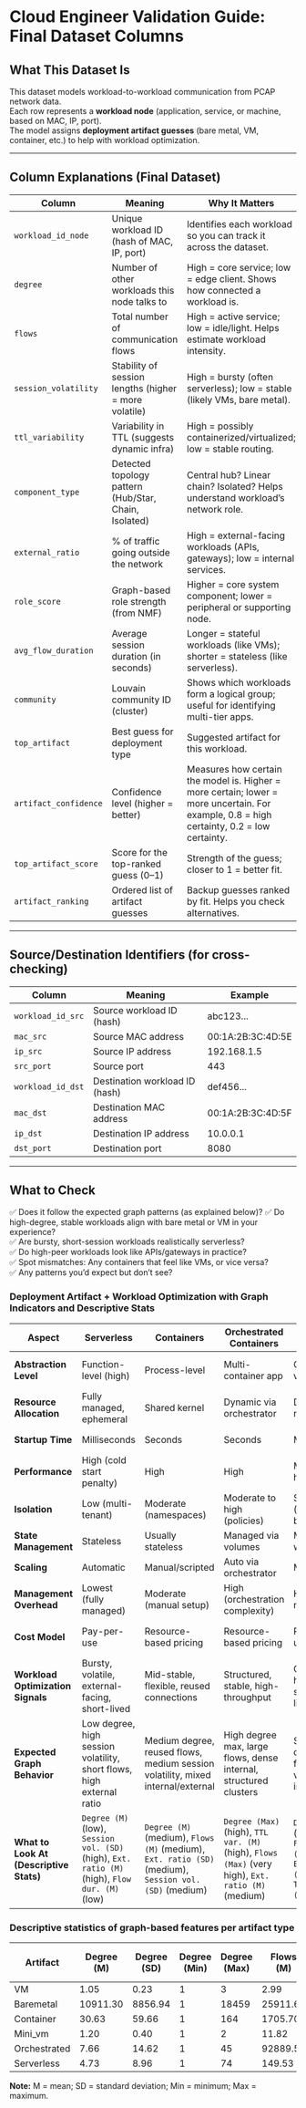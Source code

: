 # Cloud Engineer Validation Guide: Final Dataset Columns

## What This Dataset Is

This dataset models workload-to-workload communication from PCAP network data.  
Each row represents a **workload node** (application, service, or machine, based on MAC, IP, port).  
The model assigns **deployment artifact guesses** (bare metal, VM, container, etc.) to help with workload optimization.

---

## Column Explanations (Final Dataset)

| **Column**            | **Meaning**                                         | **Why It Matters**                                                                 | **Example**                           |
|-----------------------|-------------------------------------------------------------------|------------------------------------------------------------------------------------|---------------------------------------|
| `workload_id_node`    | Unique workload ID (hash of MAC, IP, port)                         | Identifies each workload so you can track it across the dataset.                   | abc123...                              |
| `degree`              | Number of other workloads this node talks to                      | High = core service; low = edge client. Shows how connected a workload is.         | 12 = core API; 2 = edge client        |
| `flows`               | Total number of communication flows                               | High = active service; low = idle/light. Helps estimate workload intensity.        | 100 = active; 5 = light               |
| `session_volatility`  | Stability of session lengths (higher = more volatile)              | High = bursty (often serverless); low = stable (likely VMs, bare metal).           | 0.3 = stable; 1.2 = bursty            |
| `ttl_variability`     | Variability in TTL (suggests dynamic infra)                        | High = possibly containerized/virtualized; low = stable routing.                   | 1.5 = unstable; 0.2 = stable          |
| `component_type`      | Detected topology pattern (Hub/Star, Chain, Isolated)              | Central hub? Linear chain? Isolated? Helps understand workload’s network role.     | Hub/Star = central node, many peers   |
| `external_ratio`      | % of traffic going outside the network                            | High = external-facing workloads (APIs, gateways); low = internal services.        | 0.9 = mostly external; 0.1 = internal |
| `role_score`          | Graph-based role strength (from NMF)                               | Higher = core system component; lower = peripheral or supporting node.             | 0.8 = core service; 0.2 = peripheral  |
| `avg_flow_duration`   | Average session duration (in seconds)                              | Longer = stateful workloads (like VMs); shorter = stateless (like serverless).     | 300 = long; 10 = short                |
| `community`           | Louvain community ID (cluster)                                     | Shows which workloads form a logical group; useful for identifying multi-tier apps.| 5 = grouped with 5 other nodes        |
| `top_artifact`        | Best guess for deployment type                                     | Suggested artifact for this workload.                                              | vm, container, baremetal              |
| `artifact_confidence` | Confidence level (higher = better)                                  | Measures how certain the model is. Higher = more certain; lower = more uncertain. For example, 0.8 = high certainty, 0.2 = low certainty.
| `top_artifact_score`  | Score for the top-ranked guess (0–1)                               | Strength of the guess; closer to 1 = better fit.                                   | 0.85 = strong match                   |
| `artifact_ranking`    | Ordered list of artifact guesses                                   | Backup guesses ranked by fit. Helps you check alternatives.                        | ["container", "vm", "baremetal"]      |

---

## Source/Destination Identifiers (for cross-checking)

| **Column**         | **Meaning**                     | **Example**            |
|--------------------|--------------------------------|------------------------|
| `workload_id_src`  | Source workload ID (hash)       | abc123...              |
| `mac_src`          | Source MAC address             | 00:1A:2B:3C:4D:5E      |
| `ip_src`           | Source IP address              | 192.168.1.5            |
| `src_port`         | Source port                    | 443                    |
| `workload_id_dst`  | Destination workload ID (hash) | def456...              |
| `mac_dst`          | Destination MAC address        | 00:1A:2B:3C:4D:5F      |
| `ip_dst`           | Destination IP address         | 10.0.0.1               |
| `dst_port`         | Destination port               | 8080                   |

---

## What to Check
✅ Does it follow the expected graph patterns (as explained below)?
✅ Do high-degree, stable workloads align with bare metal or VM in your experience?  
✅ Are bursty, short-session workloads realistically serverless?  
✅ Do high-peer workloads look like APIs/gateways in practice?  
✅ Spot mismatches: Any containers that feel like VMs, or vice versa?  
✅ Any patterns you’d expect but don’t see?



### Deployment Artifact + Workload Optimization with Graph Indicators and Descriptive Stats

| **Aspect**                      | **Serverless**                                                                 | **Containers**                                                           | **Orchestrated Containers**                                                   | **VMs**                                                                       | **Mini-VMs**                                                                  | **Baremetal**                                                                 |
|----------------------------------|--------------------------------------------------------------------------------|--------------------------------------------------------------------------|--------------------------------------------------------------------------------|--------------------------------------------------------------------------------|--------------------------------------------------------------------------------|--------------------------------------------------------------------------------|
| **Abstraction Level**           | Function-level (high)                                                         | Process-level                                                            | Multi-container app                                                           | OS-level virtualization                                                       | Lightweight OS virtualization                                                 | Hardware-level (no abstraction)                                               |
| **Resource Allocation**         | Fully managed, ephemeral                                                      | Shared kernel                                                            | Dynamic via orchestrator                                                      | Dedicated resources                                                            | Lower overhead per VM                                                         | Full machine control                                                          |
| **Startup Time**                | Milliseconds                                                                  | Seconds                                                                  | Seconds                                                                       | Minutes                                                                        | Milliseconds                                                                  | Instant (if running)                                                          |
| **Performance**                 | High (cold start penalty)                                                     | High                                                                     | High                                                                          | Moderate to high                                                               | High                                                                          | Highest                                                                       |
| **Isolation**                   | Low (multi-tenant)                                                            | Moderate (namespaces)                                                    | Moderate to high (policies)                                                   | Strong (hardware-based)                                                       | Strong (lightweight isolation)                                                | None (full access)                                                            |
| **State Management**            | Stateless                                                                     | Usually stateless                                                        | Managed via volumes                                                           | Managed with storage                                                           | Managed with storage                                                          | Full control                                                                  |
| **Scaling**                     | Automatic                                                                     | Manual/scripted                                                          | Auto via orchestrator                                                         | Manual                                                                         | Fast auto-scaling                                                             | Manual                                                                        |
| **Management Overhead**         | Lowest (fully managed)                                                        | Moderate (manual setup)                                                  | High (orchestration complexity)                                               | High (OS, networking)                                                          | Moderate                                                                      | Highest (full admin lifecycle)                                                |
| **Cost Model**                  | Pay-per-use                                                                   | Resource-based pricing                                                   | Resource-based pricing                                                        | Pay per VM uptime                                                              | Pay per lightweight VM                                                       | Fixed cost (CapEx hardware)                                                   |
| **Workload Optimization Signals** | Bursty, volatile, external-facing, short-lived                                | Mid-stable, flexible, reused connections                                 | Structured, stable, high-throughput                                           | Compliance-heavy, stable, long-lived                                           | Hybrid, burst-handling, scalable                                             | Throughput-intensive, compliance-bound, internal-only                         |
| **Expected Graph Behavior**     | Low degree, high session volatility, short flows, high external ratio         | Medium degree, reused flows, medium session volatility, mixed internal/external | High degree max, large flows, dense internal, structured clusters              | Stable degree, long flows, low volatility, internal-only                      | Short-medium flows, mixed volatility, moderate community structure            | Central nodes, high flow volume, low external ratio, stable graph roles       |
| **What to Look At (Descriptive Stats)** | `Degree (M)` (low), `Session vol. (SD)` (high), `Ext. ratio (M)` (high), `Flow dur. (M)` (low) | `Degree (M)` (medium), `Flows (M)` (medium), `Ext. ratio (SD)` (medium), `Session vol. (SD)` (medium) | `Degree (Max)` (high), `TTL var. (M)` (high), `Flows (Max)` (very high), `Ext. ratio (M)` (medium) | `Degree (SD)` (very low), `Flow dur. (M)` (high), `Ext. ratio (M)` (low), `TTL var. (SD)` (low) | `Flow dur. (M)` (medium-high), `Session vol. (SD)` (high), `Ext. ratio (SD)` (medium) | `Degree (M)` (very high), `Flows (M)` (very high), `Ext. ratio (M)` (very low), `TTL var. (M)` (low) |






### Descriptive statistics of graph-based features per artifact type

| Artifact      | Degree (M) | Degree (SD) | Degree (Min) | Degree (Max) | Flows (M) | Flows (SD) | Flows (Min) | Flows (Max) | Session vol. (M) | Session vol. (SD) | TTL var. (M) | TTL var. (SD) | Ext. ratio (M) | Ext. ratio (SD) | Role score (M) | Flow dur. (M) |
|---------------|-------------|--------------|----------------|----------------|-------------|--------------|----------------|----------------|---------------------|----------------------|----------------|------------------|--------------------|----------------------|------------------|----------------|
| VM            | 1.05        | 0.23         | 1              | 3              | 2.99        | 5.47         | 2              | 340            | 3171.18              | 878.90               | 14.36          | 8.28             | 0.038              | 0.169                | 64.25            | 51.72          |
| Baremetal     | 10911.30    | 8856.94      | 1              | 18459          | 25911.60    | 20020.20     | 1              | 147506         | 2765.00              | 801.10               | 12.38          | 5.82             | 0.278              | 0.408                | 3.20             | 287.40         |
| Container     | 30.63       | 59.66        | 1              | 164            | 1705.70     | 5004.93      | 1              | 24288          | 2246.60              | 899.64               | 22.88          | 10.58            | 0.085              | 0.263                | 9.12             | 26.03          |
| Mini_vm       | 1.20        | 0.40         | 1              | 2              | 11.82       | 118.17       | 2              | 2043           | 1684.83              | 953.38               | 6.92           | 2.92             | 0.026              | 0.124                | 19.16            | 567.27         |
| Orchestrated  | 7.66        | 14.62        | 1              | 45             | 92889.50    | 410057.00    | 1              | 2000000        | 1591.84              | 804.20               | 33.20          | 19.08            | 0.320              | 0.432                | 6.21             | 28.30          |
| Serverless    | 4.73        | 8.96         | 1              | 74             | 149.53      | 467.79       | 1              | 8563           | 1935.58              | 798.06               | 7.76           | 6.13             | 0.948              | 0.168                | 9.25             | 45.31          |

**Note:** M = mean; SD = standard deviation; Min = minimum; Max = maximum.


